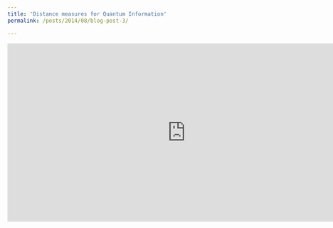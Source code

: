 ```yaml
---
title: 'Distance measures for Quantum Information'
permalink: /posts/2014/08/blog-post-3/

---
```

<iframe width='800' height='400' src='https://www.wolframcloud.com/obj/d108c092-8182-42b1-8373-ae917c747544' frameborder='0'></iframe>